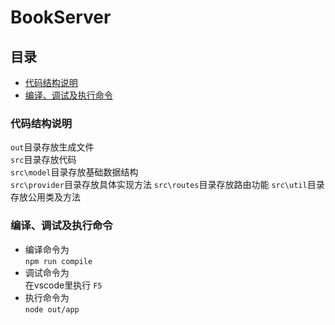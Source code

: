 # BookServer

## 目录
* [代码结构说明](#代码结构说明)
* [编译、调试及执行命令](#编译、调试及执行命令)

### 代码结构说明
`out`目录存放生成文件  
`src`目录存放代码  
`src\model`目录存放基础数据结构  
`src\provider`目录存放具体实现方法
`src\routes`目录存放路由功能
`src\util`目录存放公用类及方法

### 编译、调试及执行命令
* 编译命令为  
`npm run compile`
* 调试命令为  
在vscode里执行 `F5`
* 执行命令为  
`node out/app`